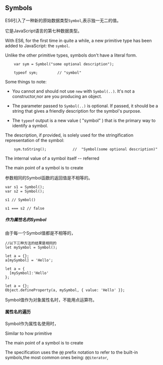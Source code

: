 ## Symbols

ES6引入了一种新的原始数据类型`Symbol`,表示独一无二的值。

它是JavaScript语言的第七种数据类型。

With ES6, for the first time in quite a while, a new primitive type has been added to JavaScript: the `symbol`.

Unlike the other primitive types, symbols don't have a literal form.
    
        var sym = Symbol("some optional description");
        
        typeof sym;         // "symbol"

Some things to note:
- You cannot and should not use `new` with `Symbol(..)`. It's not a constructor,nor are you producing an object.

- The parameter passed to `Symbol(..)` is optional. If passed, it should be a string that gives a friendly description for the symbol's purpose.

- The `typeof` output is a new value ( "symbol" ) that is the primary way to identify a symbol.

The description, if provided, is solely used for the stringification representation of the symbol:

        sym.toString();            //  "Symbol(some optional description)"

The internal value of a symbol itself -- referred 

The main point of a symbol is to create

参数相同的Symbol函数的返回值是不相等的。

    var s1 = Symbol();
    var s2 = Symbol();
    
    s1 // Symbol()
    
    s1 === s2 // false
    
##### 作为属性名的Symbol

由于每一个Symbol值都是不相等的，

    //以下三种方法的结果是相同的
    let mySymbol = Symbol();
    
    let a = {};
    a[mySymbol] = 'Hello';
    
    let a = {
      [mySymbol]:'Hello'
    };
    
    let a = {};
    Object.defineProperty(a, mySymbol, { value: 'Hello' }};
    
Symbol值作为对象属性名时，不能用点运算符。

#### 属性名的遍历

Symbol作为属性名使用时，

Similar to how primitive 

The main point of a symbol is to create

The specification uses the `@@` prefix notation to refer to the built-in symbols,the most common ones being: `@@iterator`,